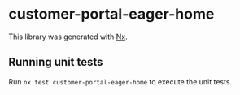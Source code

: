 # customer-portal-eager-home

This library was generated with [Nx](https://nx.dev).

## Running unit tests

Run `nx test customer-portal-eager-home` to execute the unit tests.
